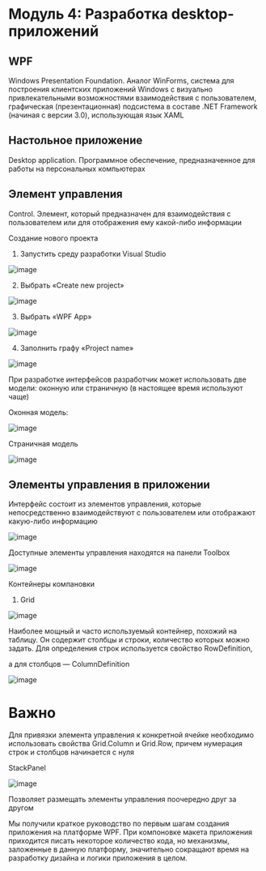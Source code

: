 # Модуль 4: Разработка desktop-приложений

## WPF
Windows Presentation Foundation. Аналог WinForms, система для построения клиентских приложений Windows с визуально привлекательными возможностями взаимодействия с пользователем, графическая (презентационная) подсистема в составе .NET Framework (начиная с версии 3.0), использующая язык XAML

## Настольное приложение
Desktop application. Программное обеспечение, предназначенное для работы на персональных компьютерах

## Элемент управления
Control. Элемент, который предназначен для взаимодействия с пользователем или для отображения ему какой-либо информации

Cоздание нового проекта

1. Запустить среду разработки Visual Studio

![image](https://user-images.githubusercontent.com/90152615/197406426-25f87ee7-b733-421f-8715-8318d47a45f7.png)


2. Выбрать «Create new project»

![image](https://user-images.githubusercontent.com/90152615/197406431-8eed39dc-c32c-445f-a710-c224105f1d56.png)


3. Выбрать «WPF App»

![image](https://user-images.githubusercontent.com/90152615/197406435-34df6882-5307-45b2-a2df-e679feba0367.png)


4. Заполнить графу «Project name»

![image](https://user-images.githubusercontent.com/90152615/197406449-b0aae9ba-09b5-4af1-9035-6c66077bbed7.png)


При разработке интерфейсов разработчик может использовать две модели: оконную или страничную (в настоящее время используют чаще)

Оконная модель:

![image](https://user-images.githubusercontent.com/90152615/197406443-9011c1f6-2765-4ca3-8468-0e4d1f2dedf8.png)


Страничная модель

![image](https://user-images.githubusercontent.com/90152615/197407287-b8157795-b55f-46f5-8b9c-f75daeacaef5.png)

## Элементы управления в приложении
Интерфейс состоит из элементов управления, которые непосредственно взаимодействуют с пользователем или отображают какую-либо информацию

![image](https://user-images.githubusercontent.com/90152615/197407320-e9e7ba1a-2f89-417a-b5bb-1d29e542e1e4.png)

Доступные элементы управления находятся на панели Toolbox

![image](https://user-images.githubusercontent.com/90152615/197407331-0080f580-57c0-4c81-a444-eb077f5b777e.png)


Контейнеры компановки

1. Grid

![image](https://user-images.githubusercontent.com/90152615/197407360-4fa3e2ff-3714-4aaf-96c5-84a8a4fbf5b5.png)


Наиболее мощный и часто используемый контейнер, похожий на таблицу. Он содержит столбцы и строки, количество которых можно задать. Для определения строк используется свойство RowDefinition,

а для столбцов — ColumnDefinition

![image](https://user-images.githubusercontent.com/90152615/197407375-06ec9dcc-b8d0-4d9f-98e8-966c0164ce84.png)

# Важно
Для привязки элемента управления к конкретной ячейке необходимо использовать свойства Grid.Column и Grid.Row, причем нумерация строк и столбцов начинается с нуля

StackPanel

![image](https://user-images.githubusercontent.com/90152615/197407484-e985b712-81a5-4364-b503-9e617fd271e1.png)

Позволяет размещать элементы управления поочередно друг за другом

Мы получили краткое руководство по первым шагам создания приложения на платформе WPF. При компоновке макета приложения приходится писать некоторое количество кода, но механизмы, заложенные в данную платформу, значительно сокращают время на разработку дизайна и логики приложения в целом.
